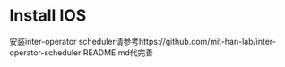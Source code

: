 # Install IOS
安装inter-operator scheduler请参考https://github.com/mit-han-lab/inter-operator-scheduler
README.md代完善
